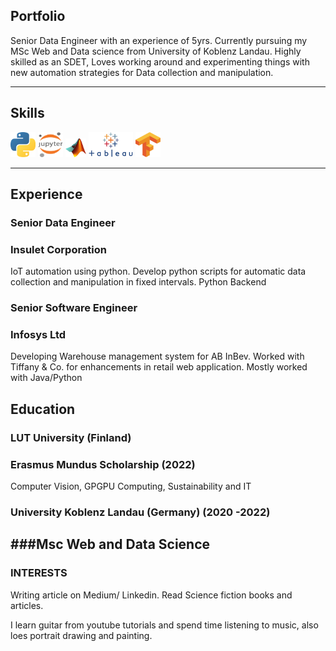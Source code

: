 ## Portfolio

Senior Data Engineer with an experience of 5yrs. Currently pursuing my MSc Web and Data science from University of Koblenz Landau. Highly skilled as an SDET, Loves working around and experimenting things with new automation strategies for Data collection and manipulation. 

---

## Skills

<p align='left'>
  <img src="python.png" alt="python" width="40" height="40">
  <img src='800px-Jupyter_logo.png' alt="jupyter notebook" width="40" height="40">
  <img src='Matlab_Logo.png' height='30' width='auto' alt="Matlab">
   <img src="Tableau-Emblem.png" alt="Tableau" width="auto" height="40"/>
   <img src="Tensorflow_logo.png" alt="TensorFlow" width="40" height="40"/>
</p>

---

## Experience

### **Senior Data Engineer**
### Insulet Corporation 

IoT automation using python. Develop python scripts for automatic data collection and manipulation in fixed intervals.
Python Backend

### **Senior Software Engineer**
### Infosys Ltd

Developing Warehouse management system for AB InBev. Worked with Tiffany & Co. for enhancements in retail web application.
Mostly worked with Java/Python


## Education

### **LUT University (Finland)**
### Erasmus Mundus Scholarship (2022)
Computer Vision, 
GPGPU Computing, 
Sustainability and IT

### **University Koblenz Landau (Germany) (2020 -2022)**
###Msc Web and Data Science
---

### INTERESTS
Writing article on Medium/ Linkedin. Read Science fiction books and articles. 

I learn guitar from youtube tutorials and spend time listening to music, also loes portrait drawing and painting.

